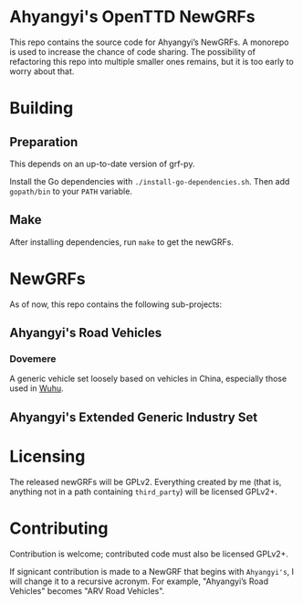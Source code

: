 Ahyangyi's OpenTTD NewGRFs
==========================

This repo contains the source code for Ahyangyi’s NewGRFs.
A monorepo is used to increase the chance of code sharing. The possibility of refactoring this repo into multiple smaller ones remains, but it is too early to worry about that.

# Building
## Preparation
This depends on an up-to-date version of grf-py.

Install the Go dependencies with `./install-go-dependencies.sh`. Then add `gopath/bin` to your `PATH` variable.

## Make
After installing dependencies, run `make` to get the newGRFs.

# NewGRFs

As of now, this repo contains the following sub-projects:

## Ahyangyi's Road Vehicles
### Dovemere
A generic vehicle set loosely based on vehicles in China, especially those used in [Wuhu](https://en.wikipedia.org/wiki/Wuhu).

## Ahyangyi's Extended Generic Industry Set

# Licensing
The released newGRFs will be GPLv2. Everything created by me (that is, anything not in a path containing `third_party`) will be licensed GPLv2+.

# Contributing
Contribution is welcome; contributed code must also be licensed GPLv2+.

If signicant contribution is made to a NewGRF that begins with `Ahyangyi's`, I will change it to a recursive acronym. For example, "Ahyangyi’s Road Vehicles" becomes "ARV Road Vehicles".
